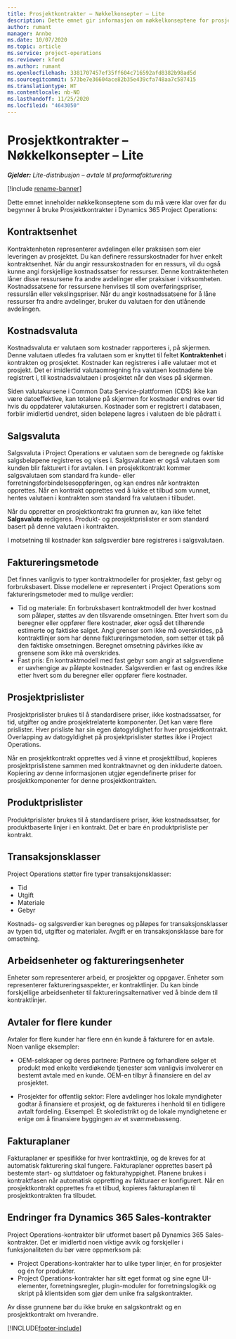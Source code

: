 ```yaml
---
title: Prosjektkontrakter – Nøkkelkonsepter – Lite
description: Dette emnet gir informasjon om nøkkelkonseptene for prosjektkontrakter.
author: rumant
manager: Annbe
ms.date: 10/07/2020
ms.topic: article
ms.service: project-operations
ms.reviewer: kfend
ms.author: rumant
ms.openlocfilehash: 3381707457ef35ff604c716592afd8382b98ad5d
ms.sourcegitcommit: 573be7e36604ace82b35e439cfa748aa7c587415
ms.translationtype: HT
ms.contentlocale: nb-NO
ms.lasthandoff: 11/25/2020
ms.locfileid: "4643050"
---
```

# <a name="project-contracts---key-concepts---lite"></a>Prosjektkontrakter – Nøkkelkonsepter – Lite

_**Gjelder:** Lite-distribusjon – avtale til proformafakturering_

[!include [rename-banner](~/includes/cc-data-platform-banner.md)]

Dette emnet inneholder nøkkelkonseptene som du må være klar over før du begynner å bruke Prosjektkontrakter i Dynamics 365 Project Operations:

## <a name="contracting-unit"></a>Kontraktsenhet

Kontraktenheten representerer avdelingen eller praksisen som eier leveringen av prosjektet. Du kan definere ressurskostnader for hver enkelt kontraktsenhet. Når du angir ressurskostnaden for en ressurs, vil du også kunne angi forskjellige kostnadssatser for ressurser. Denne kontraktenheten låner disse ressursene fra andre avdelinger eller praksiser i virksomheten. Kostnadssatsene for ressursene henvises til som overføringspriser, ressurslån eller vekslingspriser. Når du angir kostnadssatsene for å låne ressurser fra andre avdelinger, bruker du valutaen for den utlånende avdelingen.

## <a name="cost-currency"></a>Kostnadsvaluta

Kostnadsvaluta er valutaen som kostnader rapporteres i, på skjermen. Denne valutaen utledes fra valutaen som er knyttet til feltet **Kontraktenhet** i kontrakten og prosjektet. Kostnader kan registreres i alle valutaer mot et prosjekt. Det er imidlertid valutaomregning fra valutaen kostnadene ble registrert i, til kostnadsvalutaen i prosjektet når den vises på skjermen.

Siden valutakursene i Common Data Service-plattformen (CDS) ikke kan være datoeffektive, kan totalene på skjermen for kostnader endres over tid hvis du oppdaterer valutakursen. Kostnader som er registrert i databasen, forblir imidlertid uendret, siden beløpene lagres i valutaen de ble pådratt i.

## <a name="sales-currency"></a>Salgsvaluta

Salgsvaluta i Project Operations er valutaen som de beregnede og faktiske salgsbeløpene registreres og vises i. Salgsvalutaen er også valutaen som kunden blir fakturert i for avtalen. I en prosjektkontrakt kommer salgsvalutaen som standard fra kunde- eller forretningsforbindelsesoppføringen, og kan endres når kontrakten opprettes. Når en kontrakt opprettes ved å lukke et tilbud som vunnet, hentes valutaen i kontrakten som standard fra valutaen i tilbudet.

Når du oppretter en prosjektkontrakt fra grunnen av, kan ikke feltet **Salgsvaluta** redigeres. Produkt- og prosjektprislister er som standard basert på denne valutaen i kontrakten.

I motsetning til kostnader kan salgsverdier bare registreres i salgsvalutaen.

## <a name="billing-method"></a>Faktureringsmetode

Det finnes vanligvis to typer kontraktmodeller for prosjekter, fast gebyr og forbruksbasert. Disse modellene er representert i Project Operations som faktureringsmetoder med to mulige verdier:

- Tid og materiale: En forbruksbasert kontraktmodell der hver kostnad som påløper, støttes av den tilsvarende omsetningen. Etter hvert som du beregner eller oppfører flere kostnader, øker også det tilhørende estimerte og faktiske salget. Angi grenser som ikke må overskrides, på kontraktlinjer som har denne faktureringsmetoden, som setter et tak på den faktiske omsetningen. Beregnet omsetning påvirkes ikke av grensene som ikke må overskrides.
- Fast pris: En kontraktmodell med fast gebyr som angir at salgsverdiene er uavhengige av påløpte kostnader. Salgsverdien er fast og endres ikke etter hvert som du beregner eller oppfører flere kostnader.

## <a name="project-price-lists"></a>Prosjektprislister

Prosjektprislister brukes til å standardisere priser, ikke kostnadssatser, for tid, utgifter og andre prosjektrelaterte komponenter. Det kan være flere prislister. Hver prisliste har sin egen datogyldighet for hver prosjektkontrakt. Overlapping av datogyldighet på prosjektprislister støttes ikke i Project Operations.

Når en prosjektkontrakt opprettes ved å vinne et prosjekttilbud, kopieres prosjektprislistene sammen med kontraktnavnet og den inkluderte datoen. Kopiering av denne informasjonen utgjør egendefinerte priser for prosjektkomponenter for denne prosjektkontrakten.

## <a name="product-price-lists"></a>Produktprislister

Produktprislister brukes til å standardisere priser, ikke kostnadssatser, for produktbaserte linjer i en kontrakt. Det er bare én produktprisliste per kontrakt.

## <a name="transaction-classes"></a>Transaksjonsklasser

Project Operations støtter fire typer transaksjonsklasser:

- Tid
- Utgift
- Materiale
- Gebyr

Kostnads- og salgsverdier kan beregnes og påløpes for transaksjonsklasser av typen tid, utgifter og materialer. Avgift er en transaksjonsklasse bare for omsetning.

## <a name="work-entities-and-billing-entities"></a>Arbeidsenheter og faktureringsenheter

Enheter som representerer arbeid, er prosjekter og oppgaver. Enheter som representerer faktureringsaspekter, er kontraktlinjer. Du kan binde forskjellige arbeidsenheter til faktureringsalternativer ved å binde dem til kontraktlinjer.

## <a name="multi-customer-deals"></a>Avtaler for flere kunder

Avtaler for flere kunder har flere enn én kunde å fakturere for en avtale. Noen vanlige eksempler:

- OEM-selskaper og deres partnere: Partnere og forhandlere selger et produkt med enkelte verdiøkende tjenester som vanligvis involverer en bestemt avtale med en kunde. OEM-en tilbyr å finansiere en del av prosjektet. 

- Prosjekter for offentlig sektor: Flere avdelinger hos lokale myndigheter godtar å finansiere et prosjekt, og de faktureres i henhold til en tidligere avtalt fordeling. Eksempel: Et skoledistrikt og de lokale myndighetene er enige om å finansiere byggingen av et svømmebasseng.

## <a name="invoice-schedules"></a>Fakturaplaner

Fakturaplaner er spesifikke for hver kontraktlinje, og de kreves for at automatisk fakturering skal fungere. Fakturaplaner opprettes basert på bestemte start- og sluttdatoer og fakturahyppighet. Planene brukes i kontraktfasen når automatisk oppretting av fakturaer er konfigurert. Når en prosjektkontrakt opprettes fra et tilbud, kopieres fakturaplanen til prosjektkontrakten fra tilbudet.

## <a name="changes-from-the-dynamics-365-sales-contract"></a>Endringer fra Dynamics 365 Sales-kontrakter

Project Operations-kontrakter blir utformet basert på Dynamics 365 Sales-kontrakter. Det er imidlertid noen viktige avvik og forskjeller i funksjonaliteten du bør være oppmerksom på:

- Project Operations-kontrakter har to ulike typer linjer, én for prosjekter og én for produkter.
- Project Operations-kontrakter har sitt eget format og sine egne UI-elementer, forretningsregler, plugin-moduler for forretningslogikk og skript på klientsiden som gjør dem unike fra salgskontrakter.

Av disse grunnene bør du ikke bruke en salgskontrakt og en prosjektkontrakt om hverandre.


[!INCLUDE[footer-include](../../includes/footer-banner.md)]